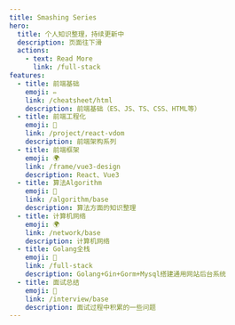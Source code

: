 ```yaml
---
title: Smashing Series
hero:
  title: 个人知识整理，持续更新中
  description: 页面往下滑
  actions:
    - text: Read More
      link: /full-stack
features:
  - title: 前端基础
    emoji: ✏️
    link: /cheatsheet/html
    description: 前端基础（ES、JS、TS、CSS、HTML等）
  - title: 前端工程化
    emoji: 🍼
    link: /project/react-vdom
    description: 前端架构系列
  - title: 前端框架
    emoji: 🌍
    link: /frame/vue3-design
    description: React、Vue3
  - title: 算法Algorithm
    emoji: 🍆
    link: /algorithm/base
    description: 算法方面的知识整理
  - title: 计算机网络
    emoji: 🌍
    link: /network/base
    description: 计算机网络
  - title: Golang全栈
    emoji: 🫘
    link: /full-stack
    description: Golang+Gin+Gorm+Mysql搭建通用网站后台系统
  - title: 面试总结
    emoji: 🫘
    link: /interview/base
    description: 面试过程中积累的一些问题
---
```

